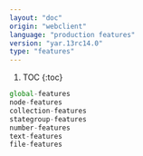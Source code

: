 ```yaml
---
layout: "doc"
origin: "webclient"
language: "production features"
version: "yar.13rc14.0"
type: "features"
---
```


1. TOC
{:toc}

```js
global-features
node-features
collection-features
stategroup-features
number-features
text-features
file-features
```
